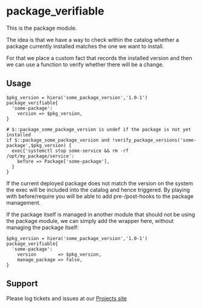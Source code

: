package_verifiable
==================

This is the package module.


The idea is that we have a way to check within the catalog whether a package currently installed matches the one we want to install.

For that we place a custom fact that records the installed version and then we can use a function to verify whether there will be a change.

Usage
-----

```
$pkg_version = hiera('some_package_version','1.0-1')
package_verifiable{
  'some-package':
    version => $pkg_version,
}

# $::package_some_package_version is undef if the package is not yet installed
if $::package_some_package_version and !verify_package_versions('some-package',$pkg_version) {
  exec{'systemctl stop some-service && rm -rf /opt/my_package/service':
    before => Package['some-package'],
  }
}
```

If the current deployed package does not match the version on the system the exec will be included into the catalog and hence triggered. By playing with before/require you will be able to add pre-/post-hooks to the package management.

If the package itself is managed in another module that should not be using the package module, we can simply add the wrapper here, without managing the package itself:

```
$pkg_version = hiera('some_package_version','1.0-1')
package_verifiable{
  'some-package':
    version        => $pkg_version,
    manage_package => false,
}
```

Support
-------

Please log tickets and issues at our [Projects site](https://github.com/swisscom/puppet-package_verifiable)
